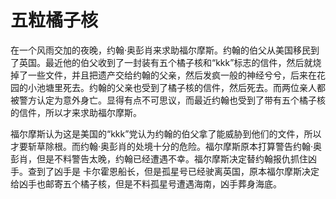 # 五粒橘子核

在一个风雨交加的夜晚，约翰·奥彭肖来求助福尔摩斯。约翰的伯父从美国移民到了英国。最近他的伯父收到了一封装有五个橘子核和“kkk”标志的信件，然后就烧掉了一些文件，并且把遗产交给约翰的父亲，然后发疯一般的神经兮兮，后来在花园的小池塘里死去。约翰的父亲也受到了橘子核的信件，然后死去。而两位亲人都被警方认定为意外身亡。显得有点不可思议，而最近约翰也受到了带有五个橘子核的信件，所以才来求助福尔摩斯。

福尔摩斯认为这是美国的“kkk”党认为约翰的伯父拿了能威胁到他们的文件，所以才要斩草除根。而约翰·奥彭肖的处境十分的危险。福尔摩斯原本打算警告约翰·奥彭肖，但是不料警告太晚，约翰已经遭遇不幸。福尔摩斯决定替约翰报仇抓住凶手。查到了凶手是 卡尔霍恩船长，但是孤星号已经驶离英国，原本福尔摩斯决定给凶手也邮寄五个橘子核，但是不料孤星号遭遇海南，凶手葬身海底。